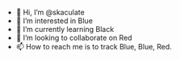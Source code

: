 - 👋 Hi, I’m @skaculate
- 👀 I’m interested in Blue
- 🌱 I’m currently learning Black
- 💞️ I’m looking to collaborate on Red
- 📫 How to reach me is to track Blue, Blue, Red.

<!---
skaculate/skaculate is a ✨ special ✨ repository because its `README.md` (this file) appears on your GitHub profile.
You can click the Preview link to take a look at your changes.
--->
